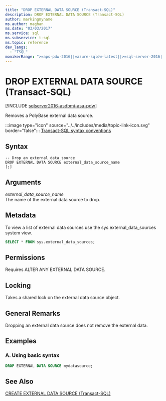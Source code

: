 ```yaml
---
title: "DROP EXTERNAL DATA SOURCE (Transact-SQL)"
description: DROP EXTERNAL DATA SOURCE (Transact-SQL)
author: markingmyname
ms.author: maghan
ms.date: "03/03/2017"
ms.service: sql
ms.subservice: t-sql
ms.topic: reference
dev_langs:
  - "TSQL"
monikerRange: ">=aps-pdw-2016||=azure-sqldw-latest||>=sql-server-2016||>=sql-server-linux-2017||=azuresqldb-mi-current"
---
```

# DROP EXTERNAL DATA SOURCE (Transact-SQL)
[!INCLUDE [sqlserver2016-asdbmi-asa-pdw](../../includes/applies-to-version/sqlserver2016-asdbmi-asa-pdw.md)]

  Removes a PolyBase external data source.  
  
 :::image type="icon" source="../../includes/media/topic-link-icon.svg" border="false"::: [Transact-SQL syntax conventions](../../t-sql/language-elements/transact-sql-syntax-conventions-transact-sql.md)  
  
## Syntax  
  
```syntaxsql
-- Drop an external data source  
DROP EXTERNAL DATA SOURCE external_data_source_name  
[;]  
```  
  
## Arguments  
 *external_data_source_name*  
 The name of the external data source to drop.  
  
## Metadata  
 To view a list of external data sources use the sys.external_data_sources system view.  
  
```sql  
SELECT * FROM sys.external_data_sources;  
```  
  
## Permissions  
 Requires ALTER ANY EXTERNAL DATA SOURCE.  
  
## Locking  
 Takes a shared lock on the external data source object.  
  
## General Remarks  
 Dropping an external data source does not remove the external data.  
  
## Examples  
  
### A. Using basic syntax  
  
```sql  
DROP EXTERNAL DATA SOURCE mydatasource;  
```  
  
## See Also  
 [CREATE EXTERNAL DATA SOURCE &#40;Transact-SQL&#41;](../../t-sql/statements/create-external-data-source-transact-sql.md)  
  
  

